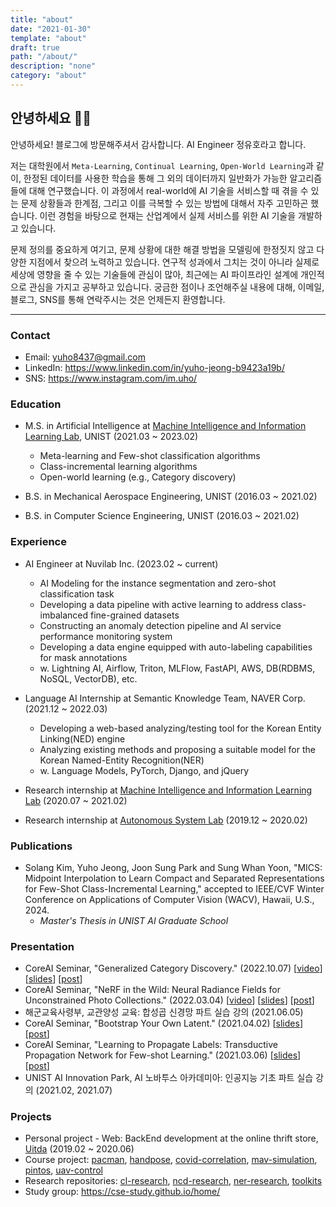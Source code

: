 ```yaml
---
title: "about"
date: "2021-01-30"
template: "about"
draft: true
path: "/about/"
description: "none"
category: "about"
---
```


## 안녕하세요 🙋‍♂️

안녕하세요! 블로그에 방문해주셔서 감사합니다. AI Engineer 정유호라고 합니다.

저는 대학원에서 `Meta-Learning`, `Continual Learning`, `Open-World Learning`과 같이, 한정된 데이터를 사용한 학습을 통해 그 외의 데이터까지 일반화가 가능한 알고리즘들에 대해 연구했습니다. 이 과정에서 real-world에 AI 기술을 서비스할 때 겪을 수 있는 문제 상황들과 한계점, 그리고 이를 극복할 수 있는 방법에 대해서 자주 고민하곤 했습니다. 이런 경험을 바탕으로 현재는 산업계에서 실제 서비스를 위한 AI 기술을 개발하고 있습니다.

문제 정의를 중요하게 여기고, 문제 상황에 대한 해결 방법을 모델링에 한정짓지 않고 다양한 지점에서 찾으려 노력하고 있습니다. 연구적 성과에서 그치는 것이 아니라 실제로 세상에 영향을 줄 수 있는 기술들에 관심이 많아, 최근에는 AI 파이프라인 설계에 개인적으로 관심을 가지고 공부하고 있습니다. 궁금한 점이나 조언해주실 내용에 대해, 이메일, 블로그, SNS를 통해 연락주시는 것은 언제든지 환영합니다.

---

### Contact

- Email: yuho8437@gmail.com
- LinkedIn: https://www.linkedin.com/in/yuho-jeong-b9423a19b/
- SNS: https://www.instagram.com/im.uho/

### Education

- M.S. in Artificial Intelligence at [Machine Intelligence and Information Learning Lab](https://sites.google.com/view/swyoon89/research-interests?authuser=0), UNIST (2021.03 ~ 2023.02)
  - Meta-learning and Few-shot classification algorithms
  - Class-incremental learning algorithms
  - Open-world learning (e.g., Category discovery)

- B.S. in Mechanical Aerospace Engineering, UNIST (2016.03 ~ 2021.02)
- B.S. in Computer Science Engineering, UNIST (2016.03 ~ 2021.02)

### Experience

- AI Engineer at Nuvilab Inc. (2023.02 ~ current)
  - AI Modeling for the instance segmentation and zero-shot classification task
  - Developing a data pipeline with active learning to address class-imbalanced fine-grained datasets
  - Constructing an anomaly detection pipeline and AI service performance monitoring system
  - Developing a data engine equipped with auto-labeling capabilities for mask annotations
  - w. Lightning AI, Airflow, Triton, MLFlow, FastAPI, AWS, DB(RDBMS, NoSQL, VectorDB), etc.
  
- Language AI Internship at Semantic Knowledge Team, NAVER Corp. (2021.12 ~ 2022.03)
  - Developing a web-based analyzing/testing tool for the Korean Entity Linking(NED) engine
  - Analyzing existing methods and proposing a suitable model for the Korean Named-Entity Recognition(NER)
  - w. Language Models, PyTorch, Django, and jQuery
  
- Research internship at [Machine Intelligence and Information Learning Lab](https://sites.google.com/view/swyoon89/research-interests?authuser=0) (2020.07 ~ 2021.02)
  
- Research internship at [Autonomous System Lab](https://sites.google.com/site/aslunist/news) (2019.12 ~ 2020.02)

### Publications

- Solang Kim, Yuho Jeong, Joon Sung Park and Sung Whan Yoon, "MICS: Midpoint Interpolation to Learn Compact and Separated Representations for Few-Shot Class-Incremental Learning," accepted to IEEE/CVF Winter Conference on Applications of Computer Vision (WACV), Hawaii, U.S., 2024.
  - *Master's Thesis in UNIST AI Graduate School*


### Presentation

- CoreAI Seminar, "Generalized Category Discovery." (2022.10.07) [[video](https://youtu.be/pNoYt0bzG-s?t=450)] [[slides](https://drive.google.com/file/d/1QRFtVonBzZiiba73F-vYVPRib1Z1avOb/view?usp=sharing)] [[post](https://yuhodots.github.io/deeplearning/22-10-07/)]
- CoreAI Seminar, "NeRF in the Wild: Neural Radiance Fields for Unconstrained Photo Collections." (2022.03.04) [[video](https://www.youtube.com/watch?v=HDwkXyQjecQ)] [[slides](https://drive.google.com/file/d/1O4Af9vq_q_1BRdYxZBCw-PKEq0cqYSNM/view)] [[post](https://yuhodots.github.io/deeplearning/22-03-05/)]
- 해군교육사령부, 교관양성 교육: 합성곱 신경망 파트 실습 강의 (2021.06.05)
- CoreAI Seminar, "Bootstrap Your Own Latent." (2021.04.02) [[slides](https://slack-files.com/T017E9YJDU0-F01TUCCPNV6-54c6e3fb59)] [[post](https://yuhodots.github.io/deeplearning/21-04-04/)]
- CoreAI Seminar, "Learning to Propagate Labels: Transductive Propagation Network for Few-shot Learning." (2021.03.06) [[slides](https://slack-files.com/T017E9YJDU0-F01PZ1RKUQP-9675e49bb9)] [[post](https://yuhodots.github.io/deeplearning/21-03-04/)]
- UNIST AI Innovation Park, AI 노바투스 아카데미아: 인공지능 기초 파트 실습 강의 (2021.02, 2021.07)

### Projects

- Personal project - Web: BackEnd development at the online thrift store, [Uitda](https://github.com/yuhodots/uitda) (2019.02 ~ 2020.06)
- Course project: [pacman](https://github.com/yuhodots/pacman), [handpose](https://github.com/yuhodots/handpose), [covid-correlation](https://yuhodots.github.io/covid-correlation/), [mav-simulation](https://github.com/yuhodots/mav-simulation), [pintos](https://github.com/yuhodots/pintos), [uav-control](https://github.com/yuhodots/uav-control)
- Research repositories: [cl-research](https://github.com/cl-research), [ncd-research](https://github.com/ncd-research), [ner-research](https://github.com/ner-research), [toolkits](https://github.com/yuhodots/toolkits)
- Study group: https://cse-study.github.io/home/

